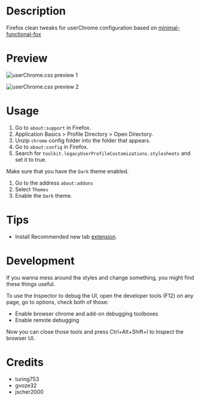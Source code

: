 # Description

Firefox clean tweaks for userChrome configuration based on [minimal-functional-fox](https://github.com/turing753/minimal-functional-fox)

# Preview

![userChrome.css preview 1](https://github.com/turing753/myuserchrome/blob/master/preview_1.png)

![userChrome.css preview 2](https://github.com/turing753/myuserchrome/blob/master/preview_2.png)


# Usage
1. Go to `about:support` in Firefox.
2. Application Basics > Profile Directory > Open Directory.
3. Unzip `chrome` config folder into the folder that appears.
4. Go to `about:config` in Firefox.
5. Search for `toolkit.legacyUserProfileCustomizations.stylesheets` and set it to true.

Make sure that you have the `Dark` theme enabled.
1. Go to the address `about:addons`
2. Select `Themes`
3. Enable the `Dark` theme.

# Tips
* Install Recommended new tab [extension](https://addons.mozilla.org/en-US/firefox/addon/nighttab).

# Development
If you wanna mess around the styles and change something, you might find these
things useful.

To use the Inspector to debug the UI, open the developer tools (F12) on any
page, go to options, check both of those:

- Enable browser chrome and add-on debugging toolboxes
- Enable remote debugging

Now you can close those tools and press Ctrl+Alt+Shift+I to Inspect the browser
UI.

# Credits
- turing753
- gvoze32
- jscher2000
